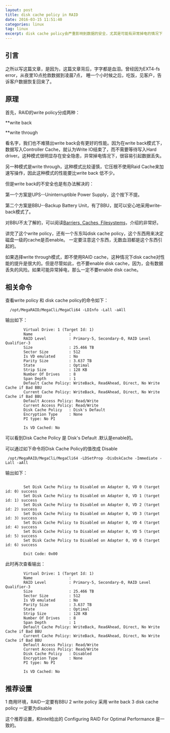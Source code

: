 ```yaml
---
layout: post
title: disk cache policy in RAID
date: 2016-03-15 11:51:40
categories: linux
tag: linux
excerpt: disk cache policy会严重影响到数据的安全，尤其是可能有异常掉电的情况下
---
```


引言
-----
之所以写这篇文章，是因为，这篇文章背后，字字都是血泪。曾经因为EXT4-fs error，从夜里10点抢救数据到凌晨7点，
睡一个小时候之后，吃饭，见客户，告诉客户数据恢复回来了。


原理
----
首先，RAID的write policy分成两种：

**write back

**write through

看名字，我们也不难猜出write back会有更好的性能。因为在write back模式下，数据写入Controller Cache，就认为Write IO结束了，而不需要等待写入Hard driver。这种模式很明显存在安全隐患，异常掉电情况下，很容易引起数据丢失。

另一种模式是write through，这种模式比较谨慎，它压根不使用Raid Cache来加速写操作，因此这种模式的性能要比write back 低不少。

但是write back的不安全也是有办法解决的：

第一个方案是UPS--Uninterruptible Power Supply，这个按下不提。

第二个方案是BBU--Backup Battery Unit，有了BBU，就可以安心地采用write-back模式了。

对BBU不太了解的，可以阅读[Barriers, Caches, Filesystems](https://monolight.cc/2011/06/barriers-caches-filesystems/)，介绍的非常好。


讲完了这个write policy，还有一个东东叫disk cache policy，这个东西用来决定磁盘一级的cache是否enable。
一定要注意这个东西，无数血泪都是这个东西引起的。

如果选择write through模式，即不使用RAID cache，这种情况下disk cache对性能的提升是很大的。但是尽管如此，也不要enable disk cache，因为，会有数据丢失的风险。如果可能异常掉电，那么一定不要enable disk cache。

相关命令
--------
查看write policy 和 disk cache policy的命令如下：

```
  /opt/MegaRAID/MegaCli/MegaCli64 -LDInfo -Lall -aAll
```

输出如下：

```
        Virtual Drive: 1 (Target Id: 1)
        Name                :
        RAID Level          : Primary-5, Secondary-0, RAID Level Qualifier-3
        Size                : 25.466 TB
        Sector Size         : 512
        Is VD emulated      : No
        Parity Size         : 3.637 TB
        State               : Optimal
        Strip Size          : 128 KB
        Number Of Drives    : 8
        Span Depth          : 1
        Default Cache Policy: WriteBack, ReadAhead, Direct, No Write Cache if Bad BBU
        Current Cache Policy: WriteBack, ReadAhead, Direct, No Write Cache if Bad BBU
        Default Access Policy: Read/Write
        Current Access Policy: Read/Write
        Disk Cache Policy   : Disk's Default
        Encryption Type     : None
        PI type: No PI

        Is VD Cached: No
```

可以看到Disk Cache Policy 是 Disk's Default .默认是enable的。

可以通过如下命令将Disk Cache Policy的值改成 Disable

```
 /opt/MegaRAID/MegaCli/MegaCli64 -LDSetProp -DisDskCache -Immediate -Lall -aAll
```
输出如下：

```
                                             
        Set Disk Cache Policy to Disabled on Adapter 0, VD 0 (target id: 0) success
        Set Disk Cache Policy to Disabled on Adapter 0, VD 1 (target id: 1) success
        Set Disk Cache Policy to Disabled on Adapter 0, VD 2 (target id: 2) success
        Set Disk Cache Policy to Disabled on Adapter 0, VD 3 (target id: 3) success
        Set Disk Cache Policy to Disabled on Adapter 0, VD 4 (target id: 4) success
        Set Disk Cache Policy to Disabled on Adapter 0, VD 5 (target id: 5) success
        Set Disk Cache Policy to Disabled on Adapter 0, VD 6 (target id: 6) success

        Exit Code: 0x00
```

此时再次查看输出：

```
        Virtual Drive: 1 (Target Id: 1)
        Name                :
        RAID Level          : Primary-5, Secondary-0, RAID Level Qualifier-3
        Size                : 25.466 TB
        Sector Size         : 512
        Is VD emulated      : No
        Parity Size         : 3.637 TB
        State               : Optimal
        Strip Size          : 128 KB
        Number Of Drives    : 8
        Span Depth          : 1
        Default Cache Policy: WriteBack, ReadAhead, Direct, No Write Cache if Bad BBU
        Current Cache Policy: WriteBack, ReadAhead, Direct, No Write Cache if Bad BBU
        Default Access Policy: Read/Write
        Current Access Policy: Read/Write
        Disk Cache Policy   : Disabled
        Encryption Type     : None
        PI type: No PI

        Is VD Cached: No
```

推荐设置
-------
1 商用环境，RAID一定要有BBU
2 write policy 采用 write back
3 disk cache policy 一定要为disable

这个推荐设置，和Intel给出的 Configuring  RAID For Optimal Performance 是一致的。




